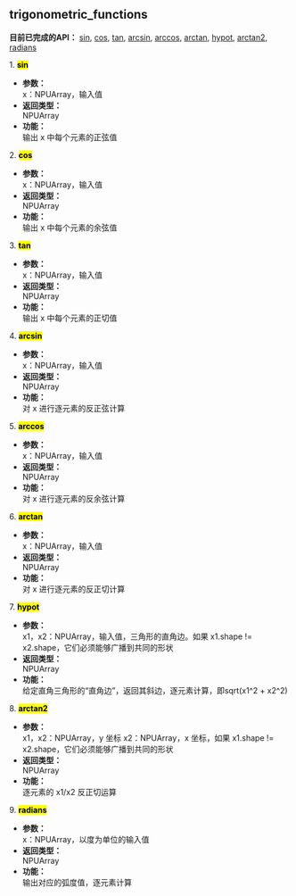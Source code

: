 ## trigonometric_functions
**目前已完成的API：** [sin](#sin), [cos](#cos), [tan](#tan), [arcsin](#arcsin), [arccos](#arccos), [arctan](#arctan), [hypot](#hypot), [arctan2](#arctan2), [radians](#radians)  
  
<span id="sin">1. <mark> **sin** </mark></span>
- **参数：**  
    x：NPUArray，输入值
- **返回类型：**  
    NPUArray
- **功能：**  
    输出 x 中每个元素的正弦值 
  
<span id="cos">2. <mark> **cos** </mark></span>
- **参数：**  
    x：NPUArray，输入值
- **返回类型：**  
    NPUArray
- **功能：**  
    输出 x 中每个元素的余弦值 

<span id="tan">3. <mark> **tan** </mark></span>
- **参数：**  
    x：NPUArray，输入值
- **返回类型：**  
    NPUArray
- **功能：**  
    输出 x 中每个元素的正切值 

<span id="arcsin">4. <mark> **arcsin** </mark></span>
- **参数：**  
    x：NPUArray，输入值
- **返回类型：**  
    NPUArray
- **功能：**  
    对 x 进行逐元素的反正弦计算

<span id="arccos">5. <mark> **arccos** </mark></span>
- **参数：**  
    x：NPUArray，输入值
- **返回类型：**  
    NPUArray
- **功能：**  
    对 x 进行逐元素的反余弦计算

<span id="arctan">6. <mark> **arctan** </mark></span>
- **参数：**  
    x：NPUArray，输入值
- **返回类型：**  
    NPUArray
- **功能：**  
    对 x 进行逐元素的反正切计算

<span id="hypot">7. <mark> **hypot** </mark></span>
- **参数：**  
    x1，x2：NPUArray，输入值，三角形的直角边。如果 x1.shape != x2.shape，它们必须能够广播到共同的形状
- **返回类型：**  
    NPUArray
- **功能：**  
    给定直角三角形的“直角边”，返回其斜边，逐元素计算，即sqrt(x1^2 + x2^2)

<span id="arctan2">8. <mark> **arctan2** </mark></span>
- **参数：**  
    x1，x2：NPUArray，y 坐标
    x2：NPUArray，x 坐标，如果 x1.shape != x2.shape，它们必须能够广播到共同的形状  
- **返回类型：**  
    NPUArray
- **功能：**  
    逐元素的 x1/x2 反正切运算

<span id="radians">9. <mark> **radians** </mark></span>
- **参数：**  
    x：NPUArray，以度为单位的输入值
- **返回类型：**  
    NPUArray
- **功能：**  
    输出对应的弧度值，逐元素计算